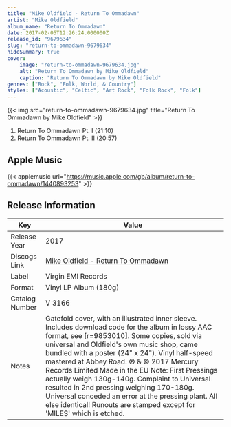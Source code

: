 ```yaml
---
title: "Mike Oldfield - Return To Ommadawn"
artist: "Mike Oldfield"
album_name: "Return To Ommadawn"
date: 2017-02-05T12:26:24.000000Z
release_id: "9679634"
slug: "return-to-ommadawn-9679634"
hideSummary: true
cover:
    image: "return-to-ommadawn-9679634.jpg"
    alt: "Return To Ommadawn by Mike Oldfield"
    caption: "Return To Ommadawn by Mike Oldfield"
genres: ["Rock", "Folk, World, & Country"]
styles: ["Acoustic", "Celtic", "Art Rock", "Folk Rock", "Folk"]
---
```


{{< img src="return-to-ommadawn-9679634.jpg" title="Return To Ommadawn by Mike Oldfield" >}}

<!-- section break -->

1. Return To Ommadawn Pt. I (21:10)
2. Return To Ommadawn Pt. II (20:57)

<!-- section break -->




## Apple Music
{{< applemusic url="https://music.apple.com/gb/album/return-to-ommadawn/1440893253" >}}






## Release Information
|  Key           | Value                                                |
| ---------------| ---------------------------------------------------- |
| Release Year   | 2017                                   |
| Discogs Link   | [Mike Oldfield - Return To Ommadawn](https://www.discogs.com/release/9679634-Mike-Oldfield-Return-To-Ommadawn) |
| Label          | Virgin EMI Records |
| Format         | Vinyl LP Album (180g) |
| Catalog Number | V 3166 |
| Notes | Gatefold cover, with an illustrated inner sleeve. Includes download code for the album in lossy AAC format, see [r=9853010]. Some copies, sold via universal and Oldfield's own music shop, came bundled with a poster (24" x 24"). Vinyl half-speed mastered at Abbey Road.  ℗ & © 2017 Mercury Records Limited Made in the EU  Note:  First Pressings actually weigh 130g-140g.  Complaint to Universal resulted in 2nd pressing weighing 170-180g. Universal conceded an error at the pressing plant. All else identical!  Runouts are stamped except for 'MILES' which is etched. |